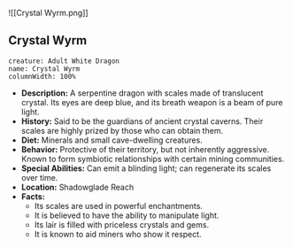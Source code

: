 ![[Crystal Wyrm.png]]

## Crystal Wyrm

```statblock
creature: Adult White Dragon
name: Crystal Wyrm
columnWidth: 100%
```

- **Description:** A serpentine dragon with scales made of translucent crystal. Its eyes are deep blue, and its breath weapon is a beam of pure light.
- **History:** Said to be the guardians of ancient crystal caverns. Their scales are highly prized by those who can obtain them.
- **Diet:** Minerals and small cave-dwelling creatures.
- **Behavior:** Protective of their territory, but not inherently aggressive. Known to form symbiotic relationships with certain mining communities.
- **Special Abilities:** Can emit a blinding light; can regenerate its scales over time.
- **Location:** Shadowglade Reach
- **Facts:**
    - Its scales are used in powerful enchantments.
    - It is believed to have the ability to manipulate light.
    - Its lair is filled with priceless crystals and gems.
    - It is known to aid miners who show it respect.